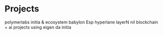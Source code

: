 # Projects
polymerlabs
initia & ecosystem
babylon
Esp
hyperlane
layerN
nil
blockchain + ai
projects using eigen da
initia
